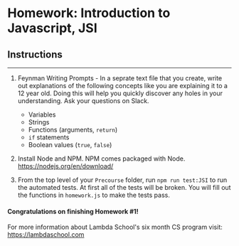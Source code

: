 # Homework: Introduction to Javascript, JSI

## Instructions
---
1. Feynman Writing Prompts - In a seprate text file that you create, write out explanations of the following concepts like you are explaining it to a 12 year old.  Doing this will help you quickly discover any holes in your understanding.  Ask your questions on Slack.
		
	* Variables
	* Strings
	* Functions (arguments, `return`)
	* `if` statements
	* Boolean values (`true`, `false`)


2. Install Node and NPM.  NPM comes packaged with Node. https://nodejs.org/en/download/

3. From the top level of your `Precourse` folder, run `npm run test:JSI` to run the automated tests.  At first all of the tests will be broken.  You will fill out the functions in `homework.js` to make the tests pass.


#### Congratulations on finishing Homework #1!

For more information about Lambda School's six month CS program visit: https://lambdaschool.com
